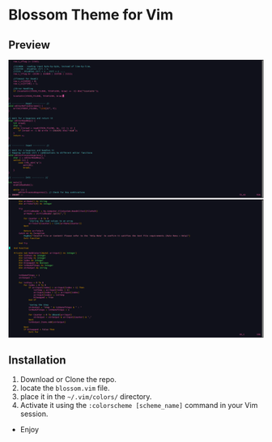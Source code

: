 # Blossom Theme for Vim

## Preview

![](./screenshot01.png)
![](./screenshot02.png)

## Installation
1. Download or Clone the repo.
2. locate the ```blossom.vim``` file.
3. place it in the ```~/.vim/colors/``` directory.
4. Activate it using the ```:colorscheme [scheme_name]``` command in your Vim session.

- Enjoy
